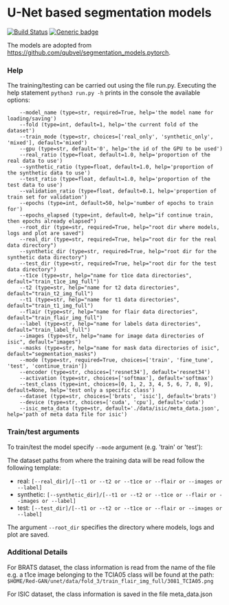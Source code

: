 # U-Net based segmentation models
[![Build Status](https://travis-ci.com/qubvel/segmentation_models.pytorch.svg?branch=master)](https://travis-ci.com/qubvel/segmentation_models.pytorch) [![Generic badge](https://img.shields.io/badge/License-MIT-<COLOR>.svg)](https://shields.io/)

The models are adopted from https://github.com/qubvel/segmentation_models.pytorch.

### Help

The training/testing can be carried out using the file run.py. Executing the help statement `python3 run.py -h` prints in the console the available options:

```
    --model_name (type=str, required=True, help='the model name for loading/saving')
    --fold (type=int, default=1, help='the current fold of the dataset')
    --train_mode (type=str, choices=['real_only', 'synthetic_only', 'mixed'], default='mixed')
    --gpu (type=str, default='0', help='the id of the GPU to be used')
    --real_ratio (type=float, default=1.0, help='proportion of the real data to use')
    --synthetic_ratio (type=float, default=1.0, help='proportion of the synthetic data to use')
    --test_ratio (type=float, default=1.0, help='proportion of the test data to use')
    --validation_ratio (type=float, default=0.1, help='proportion of train set for validation')
    --epochs (type=int, default=50, help='number of epochs to train for')
    --epochs_elapsed (type=int, default=0, help="if continue train, then epochs already elapsed")
    --root_dir (type=str, required=True, help="root dir where models, logs and plot are saved")
    --real_dir (type=str, required=True, help="root dir for the real data directory")
    --synthetic_dir (type=str, required=True, help="root dir for the synthetic data directory")
    --test_dir (type=str, required=True, help="root dir for the test data directory")
    --t1ce (type=str, help="name for t1ce data directories", default="train_t1ce_img_full")
    --t2 (type=str, help="name for t2 data directories", default="train_t2_img_full")
    --t1 (type=str, help="name for t1 data directories", default="train_t1_img_full")
    --flair (type=str, help="name for flair data directories", default="train_flair_img_full")
    --label (type=str, help="name for labels data directories", default="train_label_full")
    --images (type=str, help="name for image data directories of isic", default="images")
    --masks (type=str, help="name for mask data directories of isic", default="segmentation_masks")
    --mode (type=str, required=True, choices=['train', 'fine_tune', 'test', 'continue_train'])
    --encoder (type=str, choices=['resnet34'], default='resnet34')
    --activation (type=str, choices=['softmax'], default='softmax')
    --test_class (type=int, choices=[0, 1, 2, 3, 4, 5, 6, 7, 8, 9], default=None, help='test only a specific class')
    --dataset (type=str, choices=['brats', 'isic'], default='brats')
    --device (type=str, choices=['cuda', 'cpu'], default='cuda')
    --isic_meta_data (type=str, default='./data/isic/meta_data.json', help='path of meta data file for isic')
```

### Train/test arguments

To train/test the model specify `--mode` argument (e.g. 'train' or 'test'):

The dataset paths from where the training data will be read follow the following template:

* real: `[--real_dir]/[--t1 or --t2 or --t1ce or --flair or --images or --label]`
* synthetic: `[--synthetic_dir]/[--t1 or --t2 or --t1ce or --flair or --images or --label]`
* test: `[--test_dir]/[--t1 or --t2 or --t1ce or --flair or --images or --label]`

The argument `--root_dir` specifies the directory where models, logs and plot are saved.

### Additional Details
For BRATS dataset, the class information is read from the name of the file e.g. a t1ce image belonging to the TCIA05 class will be found at the path:
`$HOME/Red-GAN/unet/data/fold_3/train_flair_img_full/3081_TCIA05.png`

For ISIC dataset, the class information is saved in the file meta_data.json
